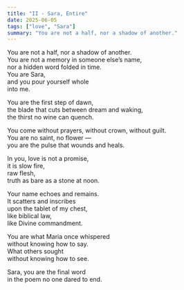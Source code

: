 ```yaml
---
title: "II - Sara, Entire"
date: 2025-06-05
tags: ["love", "Sara"]
summary: "You are not a half, nor a shadow of another."
---
```


You are not a half, nor a shadow of another.<br>
You are not a memory in someone else’s name,<br>
nor a hidden word folded in time.<br>
You are Sara,<br>
and you pour yourself whole<br>
into me.<br>

You are the first step of dawn,<br>
the blade that cuts between dream and waking,<br>
the thirst no wine can quench.<br>

You come without prayers, without crown, without guilt.<br>
You are no saint, no flower —<br>
you are the pulse that wounds and heals.<br>

In you, love is not a promise,<br>
it is slow fire,<br>
raw flesh,<br>
truth as bare as a stone at noon.<br>

Your name echoes and remains.<br>
It scatters and inscribes<br>
upon the tablet of my chest,<br>
like biblical law,<br>
like Divine commandment.<br>

You are what Maria once whispered<br>
without knowing how to say.<br>
What others sought<br>
without knowing how to see.<br>

Sara, you are the final word<br>
in the poem no one dared to end.